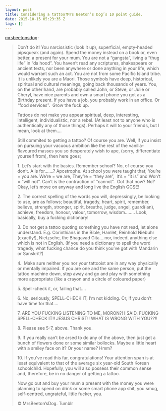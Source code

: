 ```yaml
---
layout: post
title: Considering a tattoo?Mrs Beeton’s Dog’s 10 point guide.
date: 2015-10-15 05:23:35 Z
tags: []
---
```

[mrsbeetonsdog](http://mrsbeetonsdog.tumblr.com/post/130945022427):

> Don’t do it! You narcissistic (look it up), superficial, empty-headed pipsqueak (and again). Spend the money instead on a book or, even better, a present for your mum. You are not a “gangsta”, living a “thug life” in “da hood”. You haven’t read any scriptures, shakespeare or ancient texts, nor been anywhere or done anything in your life, which would warrant such an act. You are not from some Pacific Island tribe. It is unlikely you are a Maori. Those symbols have deep, historical, spiritual and cultural meanings, going back thousands of years. You, on the other hand, are probably called John, or Steve, or Julie or Cheryl, have nice parents and own a smart phone you got as a Birthday present. If you have a job, you probably work in an office. Or “food services”.  Grow the fuck up.
> 
> Tattoos do not make you appear spiritual, deep, interesting, intelligent, individualistic, nor a rebel. (At least not to anyone who is authentically any of those things). Perhaps it will to your friends, but I mean, look at them….
> 
> Still commited to getting a tattoo? Of course you are. Well, if you insist on pursuing your vacuous ambition like the rest of the vanilla-flavoured masses you so desperately wish to ape, (sorry, differentiate yourself from), then here goes;
> 
> 1\. Let’s start with the basics. Remember school? No, of course you don’t. A is for…….? Apostrophe. At school you were taught that; You’re = you are. We’re = we are, They’re = “they are”,  It’s = “it is” and Won’t = “will not”. Can’t is the contraction of “cannot”.  Got that now? No? Okay, let’s move on anyway and long live the English GCSE!
> 
> 2\. The correct spelling of the words you will, depressingly, be looking to use, are as follows; beautiful, tragedy, heart, spirit, remember, believe, strength, stronger, spirit, breathe, judge, angel, guard(ian), achieve, freedom, honour, valour, tomorrow, wisdom…….. Look, basically, buy a fucking dictionary!
> 
> 3\. Do not get a tattoo quoting something you have not read, let alone understand. E.g. Corinthians in the Bible, Hamlet, Reinhold Niebuhr (exactly!), Nietzsche, the Bhagavad Gita….nor, indeed, anything else which is not in English. (If you need a dictionary to spell the word tragedy, what fucking chance do you think you’ve got with Mandarin or Sanskrit?)
> 
> 4\.  Make sure neither you nor your tattooist are in any way physically or mentally impaired. If you are one and the same person, put the tattoo machine down, step away and go and play with something more appropriate (like a crayon and a circle of coloured paper)
> 
> 5\. Spell-check it, or, failing that….
> 
> 6\. No, seriously, SPELL-CHECK IT, I’m not kidding. Or, if you don’t have time for that….
> 
> 7\. ARE YOU FUCKING LISTENING TO ME, MORON?! I SAID, FUCKING SPELL-CHECK IT!! JESUS CHRIST!! WHAT IS WRONG WITH YOU??!!
> 
> 8\. Please see 5-7, above. Thank you.
> 
> 9\. If you really can’t be arsed to do any of the above, then just get a bunch of flowers done or some similar bollocks. Maybe a little heart with a smiley face on it? Or your name? Hmm?
> 
> 10\. If you’ve read this far, congratulations! Your attention span is at least equivalent to that of the average six year-old South Korean schoolchild. Hopefully, you will also possess their common sense and, therefore, be in no danger of getting a tattoo.
> 
> Now go out and buy your mum a present with the money you were planning to spend on drink or some smart phone app shit, you smug, self-centred, ungrateful, little fucker, you.
> 
> © MrsBeeton’sDog. Tumblr
